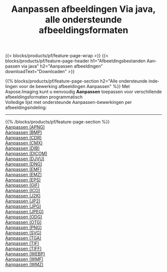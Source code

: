 ﻿---
title: Aanpassen afbeeldingen Via java, alle ondersteunde afbeeldingsformaten 
weight: 3920
url: /nl/java/adjust 
lang: nl
langdirlevel: 2
locales: zh-hans,ja,it,ru,de,es,fr,nl,id,lt,pl,pt,vi,tr,ko,zh-hant,ar,hi,th,sv,cs,uk,he
description: Met behulp van Aspose.Imaging kunt u eenvoudig Aanpassen afbeeldingen maken via java
---

{{< blocks/products/pf/feature-page-wrap >}}
{{< blocks/products/pf/feature-page-header h1="Afbeeldingsbestanden Aanpassen via java" h2="Aanpassen afbeeldingen" downloadText="Downloaden" >}}


{{% blocks/products/pf/feature-page-section  h2="Alle ondersteunde indelingen voor de bewerking afbeeldingen Aanpassen" %}}
Met Aspose.Imaging kunt u eenvoudig **Aanpassen** toepassen voor verschillende afbeeldingsformaten programmatisch
<br/>
Volledige lijst met ondersteunde Aanpassen-bewerkingen per afbeeldingsindeling:
<hr/>
{{% /blocks/products/pf/feature-page-section %}}
<div class="container-fluid productfamilypage bg-gray">
    <div class="convertypes bg-gray agp-content section">
        <div class="container">
		<div class="row other-converters">
		    <div class='col-md-2 other-converter remove-lp remove-rp'><a href="/imaging/nl/java/adjust/apng" >Aanpassen (APNG)</a></div><div class='col-md-2 other-converter remove-lp remove-rp'><a href="/imaging/nl/java/adjust/bmp" >Aanpassen (BMP)</a></div><div class='col-md-2 other-converter remove-lp remove-rp'><a href="/imaging/nl/java/adjust/cdr" >Aanpassen (CDR)</a></div><div class='col-md-2 other-converter remove-lp remove-rp'><a href="/imaging/nl/java/adjust/cmx" >Aanpassen (CMX)</a></div><div class='col-md-2 other-converter remove-lp remove-rp'><a href="/imaging/nl/java/adjust/dib" >Aanpassen (DIB)</a></div><div class='col-md-2 other-converter remove-lp remove-rp'><a href="/imaging/nl/java/adjust/dicom" >Aanpassen (DICOM)</a></div><div class='col-md-2 other-converter remove-lp remove-rp'><a href="/imaging/nl/java/adjust/djvu" >Aanpassen (DJVU)</a></div><div class='col-md-2 other-converter remove-lp remove-rp'><a href="/imaging/nl/java/adjust/dng" >Aanpassen (DNG)</a></div><div class='col-md-2 other-converter remove-lp remove-rp'><a href="/imaging/nl/java/adjust/emf" >Aanpassen (EMF)</a></div><div class='col-md-2 other-converter remove-lp remove-rp'><a href="/imaging/nl/java/adjust/emz" >Aanpassen (EMZ)</a></div><div class='col-md-2 other-converter remove-lp remove-rp'><a href="/imaging/nl/java/adjust/eps" >Aanpassen (EPS)</a></div><div class='col-md-2 other-converter remove-lp remove-rp'><a href="/imaging/nl/java/adjust/gif" >Aanpassen (GIF)</a></div><div class='col-md-2 other-converter remove-lp remove-rp'><a href="/imaging/nl/java/adjust/ico" >Aanpassen (ICO)</a></div><div class='col-md-2 other-converter remove-lp remove-rp'><a href="/imaging/nl/java/adjust/j2k" >Aanpassen (J2K)</a></div><div class='col-md-2 other-converter remove-lp remove-rp'><a href="/imaging/nl/java/adjust/jp2" >Aanpassen (JP2)</a></div><div class='col-md-2 other-converter remove-lp remove-rp'><a href="/imaging/nl/java/adjust/jpg" >Aanpassen (JPG)</a></div><div class='col-md-2 other-converter remove-lp remove-rp'><a href="/imaging/nl/java/adjust/jpeg" >Aanpassen (JPEG)</a></div><div class='col-md-2 other-converter remove-lp remove-rp'><a href="/imaging/nl/java/adjust/odg" >Aanpassen (ODG)</a></div><div class='col-md-2 other-converter remove-lp remove-rp'><a href="/imaging/nl/java/adjust/otg" >Aanpassen (OTG)</a></div><div class='col-md-2 other-converter remove-lp remove-rp'><a href="/imaging/nl/java/adjust/png" >Aanpassen (PNG)</a></div><div class='col-md-2 other-converter remove-lp remove-rp'><a href="/imaging/nl/java/adjust/svg" >Aanpassen (SVG)</a></div><div class='col-md-2 other-converter remove-lp remove-rp'><a href="/imaging/nl/java/adjust/tga" >Aanpassen (TGA)</a></div><div class='col-md-2 other-converter remove-lp remove-rp'><a href="/imaging/nl/java/adjust/tif" >Aanpassen (TIF)</a></div><div class='col-md-2 other-converter remove-lp remove-rp'><a href="/imaging/nl/java/adjust/tiff" >Aanpassen (TIFF)</a></div><div class='col-md-2 other-converter remove-lp remove-rp'><a href="/imaging/nl/java/adjust/webp" >Aanpassen (WEBP)</a></div><div class='col-md-2 other-converter remove-lp remove-rp'><a href="/imaging/nl/java/adjust/wmf" >Aanpassen (WMF)</a></div><div class='col-md-2 other-converter remove-lp remove-rp'><a href="/imaging/nl/java/adjust/wmz" >Aanpassen (WMZ)</a></div>
                </div>
        </div>
    </div>
</div>
<br/>

